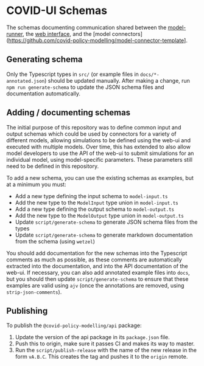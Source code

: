 # COVID-UI Schemas

The schemas documenting communication shared between the [model-runner](https://github.com/covid-policy-modelling/model-runner), the [web interface](https://github.com/covid-policy-modelling/web-ui), and the [model connectors](https://github.com/covid-policy-modelling/model-connector-template].

## Generating schema

Only the Typescript types in `src/` (or example files in `docs/*-annotated.json`) should be updated manually.
After making a change, run `npm run generate-schema` to update the JSON schema files and documentation automatically.

## Adding / documenting schemas

The initial purpose of this repository was to define common input and output schemas which could be used by connectors for a variety of different models, allowing simulations to be defined using the web-ui and executed with multiple models.
Over time, this has extended to also allow model developers to use the API of the web-ui to submit simulations for an individual model, using model-specific parameters.
These parameters still need to be defined in this repository.

To add a new schema, you can use the existing schemas as examples, but at a minimum you must:

* Add a new type defining the input schema to `model-input.ts`
* Add the new type to the `ModelInput` type union in `model-input.ts`
* Add a new type defining the output schema to `model-output.ts`
* Add the new type to the `ModelOutput` type union in `model-output.ts`
* Update `script/generate-schema` to generate JSON schema files from the types
* Update `script/generate-schema` to generate markdown documentation from the schema (using `wetzel`)

You should add documentation for the new schemas into the Typescript comments as much as possible, as these comments are automatically extracted into the documentation, and into the API documentation of the web-ui.
If necessary, you can also add annotated example files into `docs`, but you should then update `script/generate-schema` to ensure that these examples are valid using `ajv` (once the annotations are removed, using `strip-json-comments`).


## Publishing

To publish the `@covid-policy-modelling/api` package:

1. Update the version of the api package in its `package.json` file.
1. Push this to origin, make sure it passes CI and makes its way to master.
1. Run the `script/publish-release` with the name of the new release in
   the form `vA.B.C`. This creates the tag and pushes it to the `origin`
   remote.

